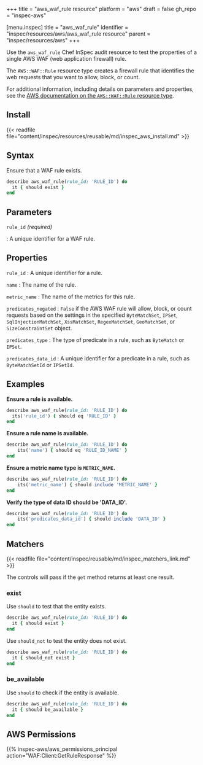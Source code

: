 +++
title = "aws_waf_rule resource"
platform = "aws"
draft = false
gh_repo = "inspec-aws"

[menu.inspec]
title = "aws_waf_rule"
identifier = "inspec/resources/aws/aws_waf_rule resource"
parent = "inspec/resources/aws"
+++

Use the `aws_waf_rule` Chef InSpec audit resource to test the properties of a single AWS WAF (web application firewall) rule.

The `AWS::WAF::Rule` resource type creates a firewall rule that identifies the web requests that you want to allow, block, or count.

For additional information, including details on parameters and properties, see the [AWS documentation on the `AWS::WAF::Rule` resource type](https://docs.aws.amazon.com/AWSCloudFormation/latest/UserGuide/aws-resource-waf-rule.html).

## Install

{{< readfile file="content/inspec/resources/reusable/md/inspec_aws_install.md" >}}

## Syntax

Ensure that a WAF rule exists.

```ruby
describe aws_waf_rule(rule_id: 'RULE_ID') do
  it { should exist }
end
```

## Parameters

`rule_id` _(required)_

: A unique identifier for a WAF rule.

## Properties

`rule_id`
: A unique identifier for a rule.

`name`
: The name of the rule.

`metric_name`
: The name of the metrics for this rule.

`predicates_negated`
: `False` if the AWS WAF rule will allow, block, or count requests based on the settings in the specified `ByteMatchSet`, `IPSet`, `SqlInjectionMatchSet`, `XssMatchSet`, `RegexMatchSet`, `GeoMatchSet`, or `SizeConstraintSet` object.

`predicates_type`
: The type of predicate in a rule, such as `ByteMatch` or `IPSet`.

`predicates_data_id`
: A unique identifier for a predicate in a rule, such as `ByteMatchSetId` or `IPSetId`.

## Examples

**Ensure a rule is available.**

```ruby
describe aws_waf_rule(rule_id: 'RULE_ID') do
  its('rule_id') { should eq 'RULE_ID' }
end
```

**Ensure a rule name is available.**

```ruby
describe aws_waf_rule(rule_id: 'RULE_ID') do
    its('name') { should eq 'RULE_ID_NAME' }
end
```

**Ensure a metric name type is `METRIC_NAME`.**

```ruby
describe aws_waf_rule(rule_id: 'RULE_ID') do
    its('metric_name') { should include 'METRIC_NAME' }
end
```

**Verify the type of data ID should be 'DATA_ID'.**

```ruby
describe aws_waf_rule(rule_id: 'RULE_ID') do
    its('predicates_data_id') { should include 'DATA_ID' }
end
```

## Matchers

{{< readfile file="content/inspec/reusable/md/inspec_matchers_link.md" >}}

The controls will pass if the `get` method returns at least one result.

### exist

Use `should` to test that the entity exists.

```ruby
describe aws_waf_rule(rule_id: 'RULE_ID') do
  it { should exist }
end
```

Use `should_not` to test the entity does not exist.

```ruby
describe aws_waf_rule(rule_id: 'RULE_ID') do
  it { should_not exist }
end
```

### be_available

Use `should` to check if the entity is available.

```ruby
describe aws_waf_rule(rule_id: 'RULE_ID') do
  it { should be_available }
end
```

## AWS Permissions

{{% inspec-aws/aws_permissions_principal action="WAF:Client:GetRuleResponse" %}}
